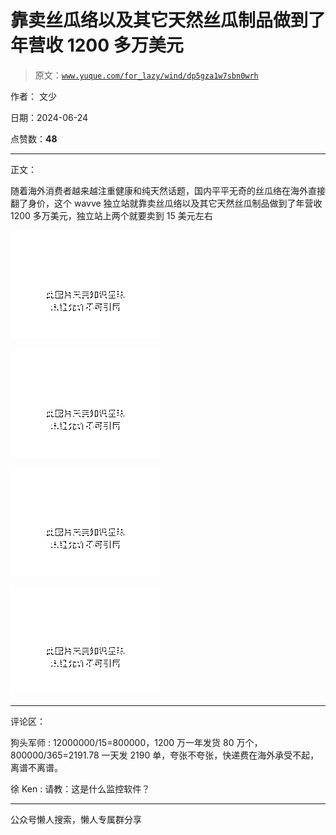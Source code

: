 # 靠卖丝瓜络以及其它天然丝瓜制品做到了年营收 1200 多万美元

> 原文：[`www.yuque.com/for_lazy/wind/dp5gza1w7sbn0wrh`](https://www.yuque.com/for_lazy/wind/dp5gza1w7sbn0wrh)

作者： 文少

日期：2024-06-24

点赞数：**48**

* * *

正文：

随着海外消费者越来越注重健康和纯天然话题，国内平平无奇的丝瓜络在海外直接翻了身价，这个 wavve 独立站就靠卖丝瓜络以及其它天然丝瓜制品做到了年营收 1200 多万美元，独立站上两个就要卖到 15 美元左右

![](img/69066e81b9ce764cc7d4772468a3ac91.png "None")

![](img/6bd76c6b1f3d11271abc8a0a3e5213c8.png "None")

![](img/b2362de2633b185473924659a18813b3.png "None")

![](img/a05f4b23f611d5c839c97fde0fff7367.png "None")

* * *

评论区：

狗头军师 : 12000000/15=800000，1200 万一年发货 80 万个，800000/365=2191.78 一天发 2190 单，夸张不夸张，快递费在海外承受不起，离谱不离谱。

徐 Ken : 请教：这是什么监控软件？

* * *

公众号懒人搜索，懒人专属群分享